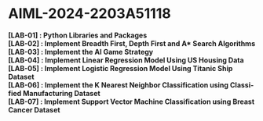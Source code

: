 # AIML-2024-2203A51118
<b>[LAB-01] <b>: Python Libraries and Packages<br>
<b>[LAB-02] <b>:  Implement Breadth First, Depth First and A* Search
Algorithms<br>
<b>[LAB-03] <b>: Implement the AI Game Strategy<br>
<b>[LAB-04] <b>: Implement Linear Regression Model Using US Housing Data<br>
<b>[LAB-05] <b>: Implement Logistic Regression Model Using Titanic Ship Dataset<br>
<b>[LAB-06] <b>: Implement the K Nearest Neighbor Classification using Classi-
fied Manufacturing Dataset<br>
<b>[LAB-07] <b>: Implement Support Vector Machine Classification using Breast Cancer Dataset<br>
